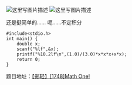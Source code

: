 ![这里写图片描述](http://img.blog.csdn.net/20151221201259854)
![这里写图片描述](http://img.blog.csdn.net/20151221201316301)

还是挺简单的……
呃……不定积分

```
#include<stdio.h>
int main() {
	double x;
	scanf("%lf",&x);
	printf("%10.2lf\n",(1.0)/(3.0)*x*x*x+x*x);
	return 0;
}

```


题目地址：[【郑轻】[1748]Math One!](http://acm.zzuli.edu.cn/problem.php?id=1748)